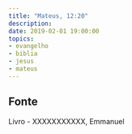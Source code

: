 ```yaml
---
title: "Mateus, 12:20"
description: 
date: 2019-02-01 19:00:00
topics: 
- evangelho
- biblia
- jesus
- mateus
---
```




## Fonte
Livro - XXXXXXXXXXX, Emmanuel
